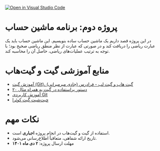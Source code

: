 [![Open in Visual Studio Code](https://classroom.github.com/assets/open-in-vscode-c66648af7eb3fe8bc4f294546bfd86ef473780cde1dea487d3c4ff354943c9ae.svg)](https://classroom.github.com/online_ide?assignment_repo_id=9598233&assignment_repo_type=AssignmentRepo)
# پروژه دوم: برنامه ماشین حساب
در این پروژه قصد داریم یک ماشین حساب ساده بنویسیم. این ماشین حساب باید یک عبارت ریاضی را دریافت کند و در صورتی که عبارت از نظر منطق ریاضی صحیح بود؛ با توجه به ترتیب عملیات‌های ریاضی، حاصل آن را محاسبه کند.

# منابع آموزشی گیت و گیت‌هاب
- [آموزش گیت (Git)، گیت هاب و گیت لب - فرادرس (جادی میرمیرانی)](https://faradars.org/courses/fvgit9609-git-github-gitlab)
- [۲۰ دستور پراستفاده در گیت به همراه مثال](https://dzone.com/articles/top-20-git-commands-with-examples)
- [آموزش کاربردی Git](https://gotoclass.ir/courses/git/)
- [چیت‌شیت گیت کوئرا](https://quera.org/college/cheatsheet/git)

# نکات مهم
- استفاده از گیت و گیت‌هاب در انجام پروژه **اجباری** است.
- تاریخ ارائه شفاهی، متعاقباً اطلاع‌رسانی می‌شود.
- مهلت ارسال پروژه: **۲ دی ماه ۱۴۰۱**
